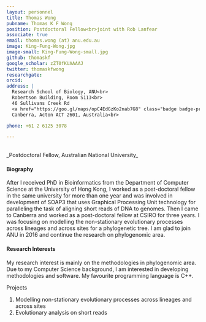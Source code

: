 ```yaml
---
layout: personnel
title: Thomas Wong
pubname: Thomas K F Wong
position: Postdoctoral Fellow<br>joint with Rob Lanfear
associate: true
email: thomas.wong (at) anu.edu.au
image: King-Fung-Wong.jpg
image-small: King-Fung-Wong-small.jpg
github: thomaskf
google_scholar: zZT0fKUAAAAJ
twitter: thomaskfwong
researchgate: 
orcid: 
address: |
  Research School of Biology, ANU<br>
  Robertson Building, Room S113<br>
  46 Sullivans Creek Rd
  <a href="https://goo.gl/maps/opC4EdGzKo2nab7G8" class="badge badge-primary">map</a><br>
  Canberra, Acton ACT 2601, Australia<br>

phone: +61 2 6125 3078

---
```


<br>
_Postdoctoral Fellow, Australian National University_


#### Biography

After I received PhD in Bioinformatics from the Department of Computer Science at the University of Hong Kong, I worked as a post-doctoral fellow in the same university for more than one year and was involved in development of SOAP3 that uses Graphical Processing Unit technology for paralleling the task of aligning short reads of DNA to genomes. Then I came to Canberra and worked as a post-doctoral fellow at CSIRO for three years. I was focusing on modelling the non-stationary evolutionary processes across lineages and across sites for a phylogenetic tree. I am glad to join ANU in 2016 and continue the research on phylogenomic area.

#### Research Interests

My research interest is mainly on the methodologies in phylogenomic area. Due to my Computer Science background, I am interested in developing methodologies and software. My favourite programming language is C++.

Projects

1. Modelling non-stationary evolutionary processes across lineages and across sites
2. Evolutionary analysis on short reads

